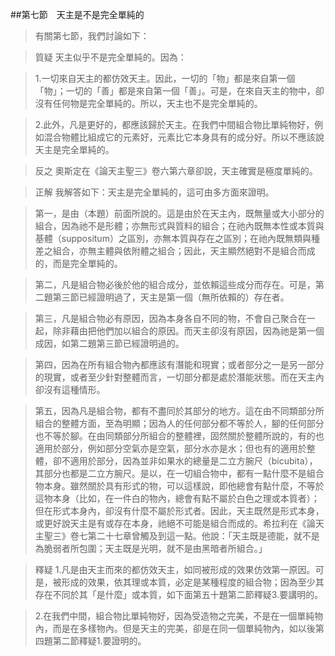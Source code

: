 ##第七節　天主是不是完全單純的
>有關第七節，我們討論如下：

>質疑	天主似乎不是完全單純的。因為：

>1.一切來自天主的都仿效天主。因此，一切的「物」都是來自第一個「物」；一切的「善」都是來自第一個「善」。可是，在來自天主的物中，卻沒有任何物是完全單純的。所以，天主也不是完全單純的。

>2.此外，凡是更好的，都應該歸於天主。在我們中間組合物比單純物好，例如混合物體比組成它的元素好，元素比它本身具有的成分好。所以不應該說天主是完全單純的。

>反之	奧斯定在《論天主聖三》卷六第六章卻說，天主確實是極度單純的。

>正解	我解答如下：天主是完全單純的，這可由多方面來證明。

>第一，是由（本題）前面所說的。這是由於在天主內，既無量或大小部分的組合，因為祂不是形體；亦無形式與質料的組合；在祂內既無本性或本質與基體（suppositum）之區別，亦無本質與存在之區別；在祂內既無類與種差之組合，亦無主體與依附體之組合；因此，天主顯然絕對不是組合而成的，而是完全單純的。

>第二，凡是組合物必後於他的組合成分，並依賴這些成分而存在。可是，第二題第三節已經證明過了，天主是第一個（無所依賴的）存在者。

>第三，凡是組合物必有原因，因為本身各自不同的物，不會自己聚合在一起，除非藉由把他們加以組合的原因。而天主卻沒有原因，因為祂是第一個成因，如第二題第三節已經證明過的。

>第四，因為在所有組合物內都應該有潛能和現實；或者部分之一是另一部分的現實，或者至少針對整體而言，一切部分都是處於潛能狀態。而在天主內卻沒有這種情形。

>第五，因為凡是組合物，都有不盡同於其部分的地方。這在由不同類部分所組合的整體方面，至為明顯；因為人的任何部分都不等於人，腳的任何部分也不等於腳。在由同類部分所組合的整體裡，固然關於整體所說的，有的也適用於部分，例如部分空氣亦是空氣，部分水亦是水；但也有的適用於整體，卻不適用於部分，因為並非如果水的總量是二立方腕尺（bicubita），其部分也都是二立方腕尺。是以，在一切組合物中，都有一點什麼不是組合物本身。雖然關於具有形式的物，可以這樣說，即他總會有點什麼，不等於這物本身（比如，在一件白的物內，總會有點不屬於白色之理或本質者）；但在形式本身內，卻沒有什麼不屬於形式者。因此，天主既然是形式本身，或更好說天主是有或存在本身，祂絕不可能是組合而成的。希拉利在《論天主聖三》卷七第二十七章曾觸及到這一點。他說：「天主既是德能，就不是為脆弱者所包圍；天主既是光明，就不是由黑暗者所組合。」

>釋疑	1.凡是由天主而來的都仿效天主，如同被形成的效果仿效第一原因。可是，被形成的效果，依其理或本質，必定是某種程度的組合物；因為至少其存在不同於其「是什麼」或本質，如下面第五十題第二節釋疑3.要講明的。

>2.在我們中間，組合物比單純物好，因為受造物之完美，不是在一個單純物內，而是在多樣物內。但是天主的完美，卻是在同一個單純物內，如以後第四題第二節釋疑1.要證明的。
